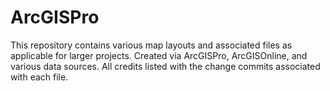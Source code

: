 # ArcGISPro

This repository contains various map layouts and associated files as applicable for larger projects.
Created via ArcGISPro, ArcGISOnline, and various data sources.
All credits listed with the change commits associated with each file.
